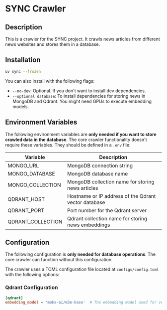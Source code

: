 # SYNC Crawler

## Description

This is a crawler for the SYNC project. It crawls news articles from different news websites and stores them in a database.

## Installation

```bash
uv sync --frozen
```

You can also install with the following flags:

* `--no-dev`: Optional. If you don't want to install dev dependencies.
* `--optional database`: To install dependencies for storing news in MongoDB and Qdrant. You might need GPUs to execute embedding models.

## Environment Variables

The following environment variables are **only needed if you want to store crawled data in the database**. The core crawler functionality doesn't require these variables. They should be defined in a `.env` file:

| Variable          | Description                                          |
| ----------------- | ---------------------------------------------------- |
| MONGO_URL         | MongoDB connection string                            |
| MONGO_DATABASE    | MongoDB database name                                |
| MONGO_COLLECTION  | MongoDB collection name for storing news articles    |
| QDRANT_HOST       | Hostname or IP address of the Qdrant vector database |
| QDRANT_PORT       | Port number for the Qdrant server                    |
| QDRANT_COLLECTION | Qdrant collection name for storing news embeddings   |

## Configuration

The following configuration is **only needed for database operations**. The core crawler can function without this configuration.

The crawler uses a TOML configuration file located at `configs/config.toml` with the following options:

### Qdrant Configuration

```toml
[qdrant]
embedding_model = 'moka-ai/m3e-base'  # The embedding model used for vectorizing news content
```
